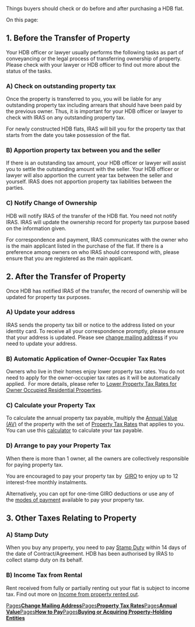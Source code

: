 Things buyers should check or do before and after purchasing a HDB flat.

On this page:

## 1\. Before the Transfer of Property

Your HDB officer or lawyer usually performs the following tasks as part of conveyancing or the legal process of transferring ownership of property. Please check with your lawyer or HDB officer to find out more about the status of the tasks.

### A) Check on outstanding property tax

Once the property is transferred to you, you will be liable for any outstanding property tax including arrears that should have been paid by the previous owner. Thus, it is important for your HDB officer or lawyer to check with IRAS on any outstanding property tax.

For newly constructed HDB flats, IRAS will bill you for the property tax that starts from the date you take possession of the flat.

### B) Apportion property tax between you and the seller

If there is an outstanding tax amount, your HDB officer or lawyer will assist you to settle the outstanding amount with the seller. Your HDB officer or lawyer will also apportion the current year tax between the seller and yourself. IRAS does not apportion property tax liabilities between the parties.

### C) Notify Change of Ownership

HDB will notify IRAS of the transfer of the HDB flat. You need not notify IRAS. IRAS will update the ownership record for property tax purpose based on the information given.

For correspondence and payment, IRAS communicates with the owner who is the main applicant listed in the purchase of the flat. If there is a preference among owners on who IRAS should correspond with, please ensure that you are registered as the main applicant.

## 2\. After the Transfer of Property

Once HDB has notified IRAS of the transfer, the record of ownership will be updated for property tax purposes.

### A) Update your address

IRAS sends the property tax bill or notice to the address listed on your identity card. To receive all your correspondence promptly, please ensure that your address is updated. Please see [change mailing address](https://www.iras.gov.sg/taxes/property-tax/other-services/change-mailing-address "change your mailing address") if you need to update your address.

### B) Automatic Application of Owner-Occupier Tax Rates

Owners who live in their homes enjoy lower property tax rates. You do not need to apply for the owner-occupier tax rates as it will be automatically applied.  For more details, please refer to [Lower Property Tax Rates for Owner Occupied Residential Properties](https://www.iras.gov.sg/taxes/property-tax/property-owners/property-tax-reliefs/lower-property-tax-rates-for-owner-occupied-residential-properties "Property Tax Rates for Owner Occupied Residential Properties").

### C) Calculate your Property Tax

To calculate the annual property tax payable, multiply the [Annual Value (AV)](https://www.iras.gov.sg/taxes/property-tax/property-owners/annual-value "Annual Value (AV)") of
the property with the set of [Property Tax Rates](https://www.iras.gov.sg/taxes/property-tax/property-owners/property-tax-rates "Property Tax Rates") that applies to you.
You can use this [calculator](https://mytax.iras.gov.sg/portal/property/interactive-tax-calculator) to calculate your
tax payable.

### D) Arrange to pay your Property Tax

When there is more than 1 owner, all the owners are collectively responsible for paying property tax.

You are encouraged to pay your property tax by  [GIRO](https://www.iras.gov.sg/quick-links/payments "GIRO") to enjoy up to 12 interest-free monthly
instalments.

Alternatively, you can opt for one-time GIRO deductions or use any of the [modes of payment](https://www.iras.gov.sg/taxes/property-tax/property-owners/payments/how-to-pay "modes of payment") available
to pay your property tax.

## 3\. Other Taxes Relating to Property

### A) Stamp Duty

When you buy any property, you need to pay [Stamp Duty](https://www.iras.gov.sg/taxes/stamp-duty/for-property/buying-or-acquiring-property) within
14 days of the date of Contract/Agreement. HDB has been authorised by IRAS to collect stamp duty on its behalf.

### B) Income Tax from Rental

Rent received from fully or partially renting out your flat is subject to income tax. Find out more on [Income from property rented out](https://www.iras.gov.sg/taxes/individual-income-tax/basics-of-individual-income-tax/what-is-taxable-what-is-not/income-from-property-rented-out "Income from property rented out").

[Pages**Change Mailing Address**](https://www.iras.gov.sg/taxes/property-tax/other-services/change-mailing-address)[Pages**Property Tax Rates**](https://www.iras.gov.sg/taxes/property-tax/property-owners/property-tax-rates)[Pages**Annual Value**](https://www.iras.gov.sg/taxes/property-tax/property-owners/annual-value)[Pages**How to Pay**](https://www.iras.gov.sg/taxes/property-tax/property-owners/payments/how-to-pay)[Pages**Buying or Acquiring Property-Holding Entities**](https://www.iras.gov.sg/taxes/stamp-duty/for-property-holding-entities-('phe')/buying-or-acquiring-property-holding-entities)